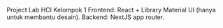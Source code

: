 Project Lab HCI Kelompok 1
Frontend: React + Library Material UI (hanya untuk membantu desain).
Backend: NextJS app router.
